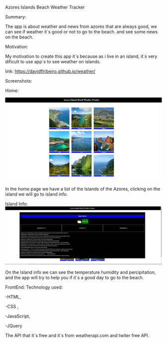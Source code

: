 Azores Islands Beach Weather Tracker

Summary:

The app is about weather and news from azores that are always good,
we can see if weather it´s good or not to go to the beach. and see some news on the beach.

Motivation:

My motivation to create this app it´s because as i live in an island,
it´s very dificult to use app´s to see weather on islands.

link: https://davidflribeiro.github.io/weather/

Screenshots:

Home:

![](/img1.png)

In the home page we have a list of the Islands of the Azores, clicking on the island we will go to island info.

Island Info:
![](/img2.png)

On the Island info we can see the temperature humidity and percipitation,
and the app will try to help you if it´s a good day to go to the beach.

FrontEnd:
Technology used:

-HTML,

-CSS ,

-JavaScript,

-JQuery

The API that it´s free and it´s from weatherapi.com and twiter free API.
